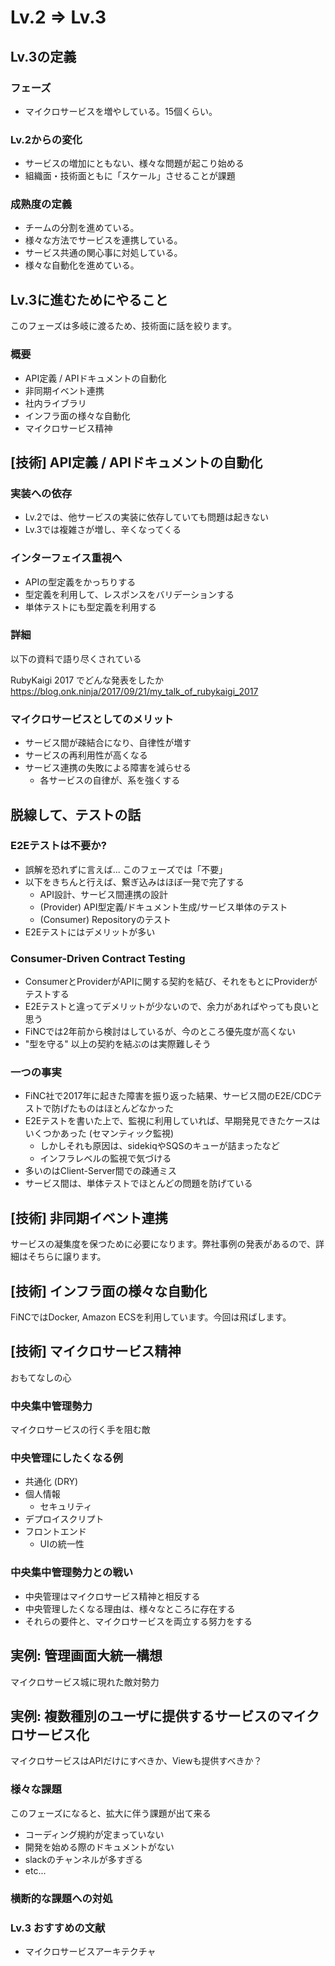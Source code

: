 # Lv.2 => Lv.3

## Lv.3の定義

### フェーズ

- マイクロサービスを増やしている。15個くらい。

### Lv.2からの変化

- サービスの増加にともない、様々な問題が起こり始める
- 組織面・技術面ともに「スケール」させることが課題

### 成熟度の定義

- チームの分割を進めている。
- 様々な方法でサービスを連携している。
- サービス共通の関心事に対処している。
- 様々な自動化を進めている。

## Lv.3に進むためにやること

このフェーズは多岐に渡るため、技術面に話を絞ります。

### 概要

- API定義 / APIドキュメントの自動化
- 非同期イベント連携
- 社内ライブラリ
- インフラ面の様々な自動化
- マイクロサービス精神

## [技術] API定義 / APIドキュメントの自動化

### 実装への依存

- Lv.2では、他サービスの実装に依存していても問題は起きない
- Lv.3では複雑さが増し、辛くなってくる

### インターフェイス重視へ

- APIの型定義をかっちりする
- 型定義を利用して、レスポンスをバリデーションする
- 単体テストにも型定義を利用する

### 詳細

以下の資料で語り尽くされている

RubyKaigi 2017 でどんな発表をしたか
https://blog.onk.ninja/2017/09/21/my_talk_of_rubykaigi_2017

### マイクロサービスとしてのメリット

- サービス間が疎結合になり、自律性が増す
- サービスの再利用性が高くなる
- サービス連携の失敗による障害を減らせる
  - 各サービスの自律が、系を強くする

## 脱線して、テストの話

### E2Eテストは不要か?

- 誤解を恐れずに言えば... このフェーズでは「不要」
- 以下をきちんと行えば、繋ぎ込みはほぼ一発で完了する
  - API設計、サービス間連携の設計
  - (Provider) API型定義/ドキュメント生成/サービス単体のテスト
  - (Consumer) Repositoryのテスト
- E2Eテストにはデメリットが多い

### Consumer-Driven Contract Testing

- ConsumerとProviderがAPIに関する契約を結び、それをもとにProviderがテストする
- E2Eテストと違ってデメリットが少ないので、余力があればやっても良いと思う
- FiNCでは2年前から検討はしているが、今のところ優先度が高くない
- "型を守る" 以上の契約を結ぶのは実際難しそう

### 一つの事実

- FiNC社で2017年に起きた障害を振り返った結果、サービス間のE2E/CDCテストで防げたものはほとんどなかった
- E2Eテストを書いた上で、監視に利用していれば、早期発見できたケースはいくつかあった (セマンティック監視)
  - しかしそれも原因は、sidekiqやSQSのキューが詰まったなど
  - インフラレベルの監視で気づける
- 多いのはClient-Server間での疎通ミス
- サービス間は、単体テストでほとんどの問題を防げている

## [技術] 非同期イベント連携

サービスの凝集度を保つために必要になります。弊社事例の発表があるので、詳細はそちらに譲ります。

## [技術] インフラ面の様々な自動化

FiNCではDocker, Amazon ECSを利用しています。今回は飛ばします。

## [技術] マイクロサービス精神

おもてなしの心

### 中央集中管理勢力

マイクロサービスの行く手を阻む敵

### 中央管理にしたくなる例

- 共通化 (DRY)
- 個人情報
  - セキュリティ
- デプロイスクリプト
- フロントエンド
  - UIの統一性

### 中央集中管理勢力との戦い

- 中央管理はマイクロサービス精神と相反する
- 中央管理したくなる理由は、様々なところに存在する
- それらの要件と、マイクロサービスを両立する努力をする

## 実例: 管理画面大統一構想

マイクロサービス城に現れた敵対勢力

## 実例: 複数種別のユーザに提供するサービスのマイクロサービス化

マイクロサービスはAPIだけにすべきか、Viewも提供すべきか？

### 様々な課題

このフェーズになると、拡大に伴う課題が出て来る

- コーディング規約が定まっていない
- 開発を始める際のドキュメントがない
- slackのチャンネルが多すぎる
- etc...

### 横断的な課題への対処


### Lv.3 おすすめの文献

- マイクロサービスアーキテクチャ
